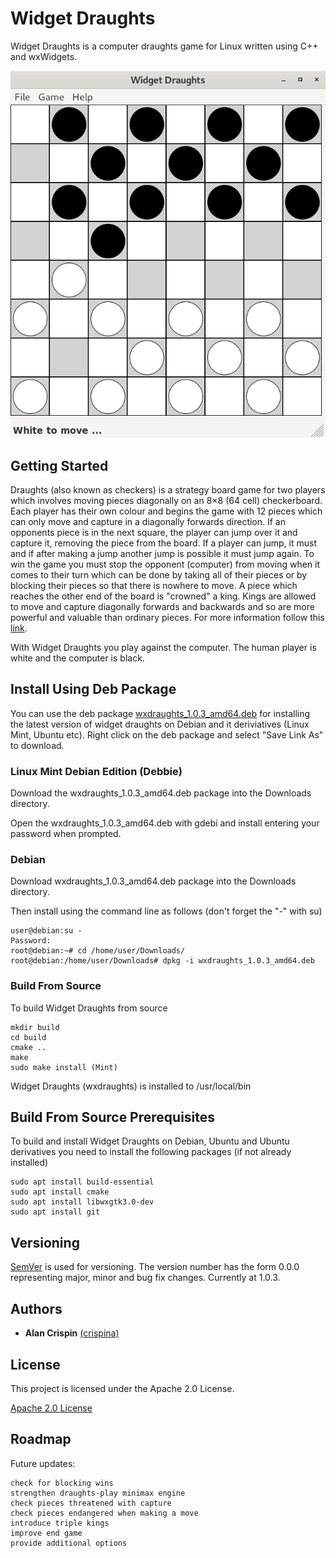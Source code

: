 # Widget Draughts

Widget Draughts is a computer draughts game for Linux written using C++ and wxWidgets.

![](widget-draughts.png)

## Getting Started

Draughts (also known as checkers) is a  strategy board game for two players which involves moving pieces diagonally on an 8×8 (64 cell) checkerboard. Each player has their own colour and begins the game with 12 pieces which can only move and capture in a diagonally forwards direction. If an opponents piece is in the next square, the player can jump over it and capture it, removing the piece from the board. If a player can jump, it must and if after making a jump another jump is possible it must jump again. To win the game you must stop the opponent (computer) from moving when it comes to their turn which can be done by taking all of their pieces or by blocking their pieces so that there is nowhere to move. A piece which reaches the other end of the board is "crowned" a king. Kings are allowed to move and capture diagonally forwards and backwards and so are more powerful and valuable than ordinary pieces. For more information follow this [link](https://en.wikipedia.org/wiki/Draughts).

With Widget Draughts you play against the computer. The human player is white and the computer is black.



## Install Using Deb Package

You can use the deb package [wxdraughts_1.0.3_amd64.deb](https://github.com/crispinalan/widget-draughts/tree/master/deb/) for installing the latest version of widget draughts on Debian and it deriviatives (Linux Mint, Ubuntu etc). Right click on the deb package and select "Save Link As" to download.

### Linux Mint Debian Edition (Debbie)

Download the wxdraughts_1.0.3_amd64.deb package into the Downloads directory.

Open the wxdraughts_1.0.3_amd64.deb with gdebi and install entering your password when prompted.

### Debian

Download wxdraughts_1.0.3_amd64.deb package into the Downloads directory.

Then install using the command line as follows (don't forget the "-" with su)

```
user@debian:su -
Password: 
root@debian:~# cd /home/user/Downloads/
root@debian:/home/user/Downloads# dpkg -i wxdraughts_1.0.3_amd64.deb
```

### Build From Source

To build Widget Draughts from source 

```
mkdir build  
cd build  
cmake ..
make
sudo make install (Mint)
```
Widget Draughts (wxdraughts) is installed to /usr/local/bin

## Build From Source Prerequisites

To build and install Widget Draughts on Debian, Ubuntu and Ubuntu derivatives you need to install the following packages (if not already installed) 

```
sudo apt install build-essential
sudo apt install cmake
sudo apt install libwxgtk3.0-dev
sudo apt install git 
```

## Versioning

[SemVer](http://semver.org/) is used for versioning. The version number has the form 0.0.0 representing major, minor and bug fix changes. Currently at 1.0.3.

## Authors

* **Alan Crispin** [(crispina)](https://github.com/crispinalan)


## License

This project is licensed under the Apache 2.0 License.

[Apache 2.0 License](https://www.apache.org/licenses/LICENSE-2.0)

## Roadmap

Future updates:
```
check for blocking wins
strengthen draughts-play minimax engine
check pieces threatened with capture 
check pieces endangered when making a move
introduce triple kings 
improve end game 
provide additional options
``` 


